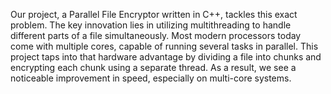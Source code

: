 Our project, a Parallel File Encryptor written in C++, tackles this exact problem. The key
innovation lies in utilizing multithreading to handle different parts of a file simultaneously.
Most modern processors today come with multiple cores, capable of running several tasks in
parallel. This project taps into that hardware advantage by dividing a file into chunks and
encrypting each chunk using a separate thread. As a result, we see a noticeable improvement
in speed, especially on multi-core systems.


